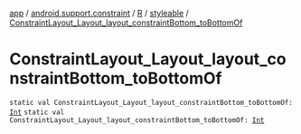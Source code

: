 [app](../../../index.md) / [android.support.constraint](../../index.md) / [R](../index.md) / [styleable](index.md) / [ConstraintLayout_Layout_layout_constraintBottom_toBottomOf](.)

# ConstraintLayout_Layout_layout_constraintBottom_toBottomOf

`static val ConstraintLayout_Layout_layout_constraintBottom_toBottomOf: `[`Int`](https://kotlinlang.org/api/latest/jvm/stdlib/kotlin/-int/index.html)
`static val ConstraintLayout_Layout_layout_constraintBottom_toBottomOf: `[`Int`](https://kotlinlang.org/api/latest/jvm/stdlib/kotlin/-int/index.html)